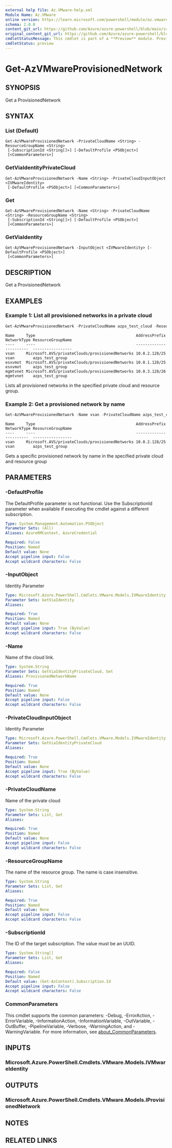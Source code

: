 ```yaml
---
external help file: Az.VMware-help.xml
Module Name: Az.VMware
online version: https://learn.microsoft.com/powershell/module/az.vmware/get-azvmwareprovisionednetwork
schema: 2.0.0
content_git_url: https://github.com/Azure/azure-powershell/blob/main/src/VMware/VMware/help/Get-AzVMwareProvisionedNetwork.md
original_content_git_url: https://github.com/Azure/azure-powershell/blob/main/src/VMware/VMware/help/Get-AzVMwareProvisionedNetwork.md
cmdletStatusMessage: This cmdlet is part of a **Preview** module. Preview versions aren't recommended for use in production environments. For more information, see https://aka.ms/azps-refstatus.
cmdletStatus: preview
---
```

# Get-AzVMwareProvisionedNetwork

## SYNOPSIS
Get a ProvisionedNetwork

## SYNTAX

### List (Default)
```
Get-AzVMwareProvisionedNetwork -PrivateCloudName <String> -ResourceGroupName <String>
 [-SubscriptionId <String[]>] [-DefaultProfile <PSObject>]
 [<CommonParameters>]
```

### GetViaIdentityPrivateCloud
```
Get-AzVMwareProvisionedNetwork -Name <String> -PrivateCloudInputObject <IVMwareIdentity>
 [-DefaultProfile <PSObject>] [<CommonParameters>]
```

### Get
```
Get-AzVMwareProvisionedNetwork -Name <String> -PrivateCloudName <String> -ResourceGroupName <String>
 [-SubscriptionId <String[]>] [-DefaultProfile <PSObject>]
 [<CommonParameters>]
```

### GetViaIdentity
```
Get-AzVMwareProvisionedNetwork -InputObject <IVMwareIdentity> [-DefaultProfile <PSObject>]
 [<CommonParameters>]
```

## DESCRIPTION
Get a ProvisionedNetwork

## EXAMPLES

### Example 1: List all provisioned networks in a private cloud
```powershell
Get-AzVMwareProvisionedNetwork -PrivateCloudName azps_test_cloud -ResourceGroupName azps_test_group
```

```output
Name     Type                                            AddressPrefix   NetworkType ResourceGroupName
----     ----                                            -------------   ----------  -----------------
vsan     Microsoft.AVS/privateClouds/provisionedNetworks 10.0.2.128/25   vsan        azps_test_group
esxvmot  Microsoft.AVS/privateClouds/provisionedNetworks 10.0.1.128/25   esxvmot     azps_test_group
mgmtvnet Microsoft.AVS/privateClouds/provisionedNetworks 10.0.3.128/26   mgmtvnet    azps_test_group
```

Lists all provisioned networks in the specified private cloud and resource group.

### Example 2:  Get a provisioned network by name
```powershell
Get-AzVMwareProvisionedNetwork -Name vsan -PrivateCloudName azps_test_cloud -ResourceGroupName azps_test_group
```

```output
Name     Type                                            AddressPrefix   NetworkType ResourceGroupName
----     ----                                            -------------   ----------  -----------------
vsan     Microsoft.AVS/privateClouds/provisionedNetworks 10.0.2.128/25   vsan        azps_test_group
```

Gets a specific provisioned network by name in the specified private cloud and resource group

## PARAMETERS

### -DefaultProfile
The DefaultProfile parameter is not functional.
Use the SubscriptionId parameter when available if executing the cmdlet against a different subscription.

```yaml
Type: System.Management.Automation.PSObject
Parameter Sets: (All)
Aliases: AzureRMContext, AzureCredential

Required: False
Position: Named
Default value: None
Accept pipeline input: False
Accept wildcard characters: False
```

### -InputObject
Identity Parameter

```yaml
Type: Microsoft.Azure.PowerShell.Cmdlets.VMware.Models.IVMwareIdentity
Parameter Sets: GetViaIdentity
Aliases:

Required: True
Position: Named
Default value: None
Accept pipeline input: True (ByValue)
Accept wildcard characters: False
```

### -Name
Name of the cloud link.

```yaml
Type: System.String
Parameter Sets: GetViaIdentityPrivateCloud, Get
Aliases: ProvisionedNetworkName

Required: True
Position: Named
Default value: None
Accept pipeline input: False
Accept wildcard characters: False
```

### -PrivateCloudInputObject
Identity Parameter

```yaml
Type: Microsoft.Azure.PowerShell.Cmdlets.VMware.Models.IVMwareIdentity
Parameter Sets: GetViaIdentityPrivateCloud
Aliases:

Required: True
Position: Named
Default value: None
Accept pipeline input: True (ByValue)
Accept wildcard characters: False
```

### -PrivateCloudName
Name of the private cloud

```yaml
Type: System.String
Parameter Sets: List, Get
Aliases:

Required: True
Position: Named
Default value: None
Accept pipeline input: False
Accept wildcard characters: False
```

### -ResourceGroupName
The name of the resource group.
The name is case insensitive.

```yaml
Type: System.String
Parameter Sets: List, Get
Aliases:

Required: True
Position: Named
Default value: None
Accept pipeline input: False
Accept wildcard characters: False
```

### -SubscriptionId
The ID of the target subscription.
The value must be an UUID.

```yaml
Type: System.String[]
Parameter Sets: List, Get
Aliases:

Required: False
Position: Named
Default value: (Get-AzContext).Subscription.Id
Accept pipeline input: False
Accept wildcard characters: False
```

### CommonParameters
This cmdlet supports the common parameters: -Debug, -ErrorAction, -ErrorVariable, -InformationAction, -InformationVariable, -OutVariable, -OutBuffer, -PipelineVariable, -Verbose, -WarningAction, and -WarningVariable. For more information, see [about_CommonParameters](http://go.microsoft.com/fwlink/?LinkID=113216).

## INPUTS

### Microsoft.Azure.PowerShell.Cmdlets.VMware.Models.IVMwareIdentity

## OUTPUTS

### Microsoft.Azure.PowerShell.Cmdlets.VMware.Models.IProvisionedNetwork

## NOTES

## RELATED LINKS

